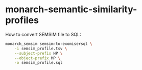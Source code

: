 # monarch-semantic-similarity-profiles


How to convert SEMSIM file to SQL:

```bash
monarch_semsim semsim-to-exomisersql \
    -i semsim_profile.tsv \
    --subject-prefix HP \
    --object-prefix MP \
    -o semsim_profile.sql
```